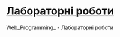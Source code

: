 # [Лабораторні роботи](https://mykhailoortynskyi.github.io/Web_Programming_/ "Site on GitHub Pages")
Web_Programming_ - Лабораторні роботи
